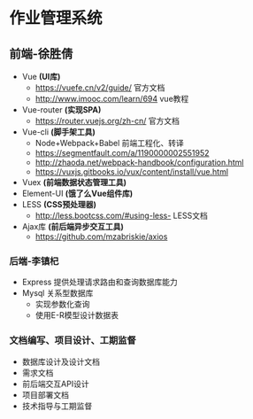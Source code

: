 # 作业管理系统

## 前端-徐胜倩

+ Vue                                                    			**(UI库)**
  + https://vuefe.cn/v2/guide/     			官方文档
  + http://www.imooc.com/learn/694             vue教程
+ Vue-router                                                             **(实现SPA)**
  + https://router.vuejs.org/zh-cn/                   官方文档
+ Vue-cli                                                                    **(脚手架工具)**
  + Node+Webpack+Babel                                前端工程化、转译
  + https://segmentfault.com/a/1190000002551952
  + http://zhaoda.net/webpack-handbook/configuration.html
  + https://vuxjs.gitbooks.io/vux/content/install/vue.html
+ Vuex                                                                       **(前端数据状态管理工具)**
+ Element-UI                                                            **(饿了么Vue组件库)**
+ LESS                                                                        **(CSS预处理器)**
  + http://less.bootcss.com/#using-less-         LESS文档
+ Ajax库                                                                     **(前后端异步交互工具)**
  + https://github.com/mzabriskie/axios

### 后端-李镇杞

+ Express								         提供处理请求路由和查询数据库能力
+ Mysql                                                                      关系型数据库
  + 实现参数化查询
  + 使用E-R模型设计数据表

### 文档编写、项目设计、工期监督

+ 数据库设计及设计文档
+ 需求文档
+ 前后端交互API设计
+ 项目部署文档
+ 技术指导与工期监督